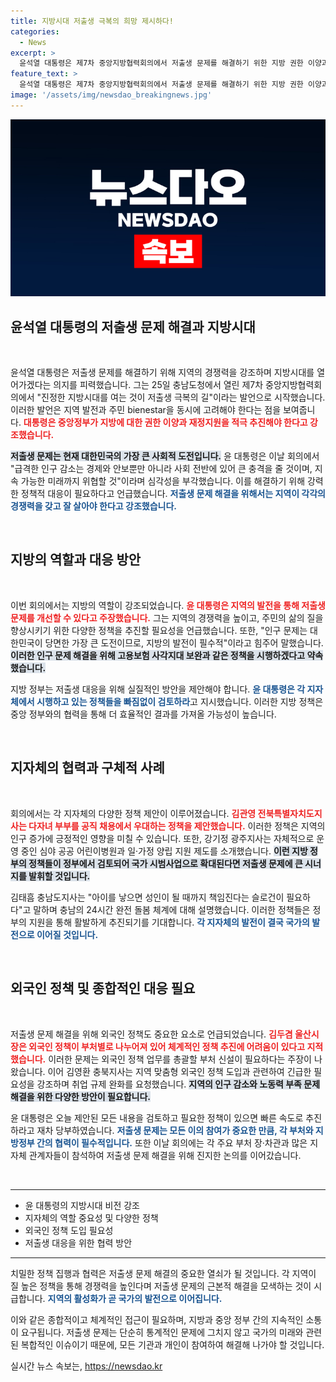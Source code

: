 ```yaml
---
title: 지방시대 저출생 극복의 희망 제시하다!
categories:
  - News
excerpt: >
  윤석열 대통령은 제7차 중앙지방협력회의에서 저출생 문제를 해결하기 위한 지방 권한 이양과 재정 지원을 강조하며, 지방 경쟁력을 통한 인구 문제 개선을 촉구했다.
feature_text: >
  윤석열 대통령은 제7차 중앙지방협력회의에서 저출생 문제를 해결하기 위한 지방 권한 이양과 재정 지원을 강조하며, 지방 경쟁력을 통한 인구 문제 개선을 촉구했다.
image: '/assets/img/newsdao_breakingnews.jpg'
---
```


<p><img src="/assets/img/newsdao_breakingnews.jpg" alt="implanttips 속보" /></p>

<h2 data-ke-size="size26">윤석열 대통령의 저출생 문제 해결과 지방시대</h2>

<p data-ke-size="size16">&nbsp;</p>

<p>윤석열 대통령은 저출생 문제를 해결하기 위해 지역의 경쟁력을 강조하며 지방시대를 열어가겠다는 의지를 피력했습니다. 그는 25일 충남도청에서 열린 제7차 중앙지방협력회의에서 "진정한 지방시대를 여는 것이 저출생 극복의 길"이라는 발언으로 시작했습니다. 이러한 발언은 지역 발전과 주민 bienestar을 동시에 고려해야 한다는 점을 보여줍니다. <b><span style="color: #ee2323;">대통령은 중앙정부가 지방에 대한 권한 이양과 재정지원을 적극 추진해야 한다고 강조했습니다.</span></b></p>

<p><b><span style="background-color: #21538527;">저출생 문제는 현재 대한민국의 가장 큰 사회적 도전입니다.</span></b> 윤 대통령은 이날 회의에서 "급격한 인구 감소는 경제와 안보뿐만 아니라 사회 전반에 있어 큰 충격을 줄 것이며, 지속 가능한 미래까지 위협할 것"이라며 심각성을 부각했습니다. 이를 해결하기 위해 강력한 정책적 대응이 필요하다고 언급했습니다. <b><span style="color: #1a5490;">저출생 문제 해결을 위해서는 지역이 각각의 경쟁력을 갖고 잘 살아야 한다고 강조했습니다.</span></b></p>

<p data-ke-size="size16">&nbsp;</p>

<h2 data-ke-size="size26">지방의 역할과 대응 방안</h2>

<p data-ke-size="size16">&nbsp;</p>

<p>이번 회의에서는 지방의 역할이 강조되었습니다. <b><span style="color: #ee2323;">윤 대통령은 지역의 발전을 통해 저출생 문제를 개선할 수 있다고 주장했습니다.</span></b> 그는 지역의 경쟁력을 높이고, 주민의 삶의 질을 향상시키기 위한 다양한 정책을 추진할 필요성을 언급했습니다. 또한, "인구 문제는 대한민국이 당면한 가장 큰 도전이므로, 지방의 발전이 필수적"이라고 힘주어 말했습니다. <b><span style="background-color: #21538527;">이러한 인구 문제 해결을 위해 고용보험 사각지대 보완과 같은 정책을 시행하겠다고 약속했습니다.</span></b></p>

<p>지방 정부는 저출생 대응을 위해 실질적인 방안을 제안해야 합니다. <b><span style="color: #1a5490;">윤 대통령은 각 지자체에서 시행하고 있는 정책들을 빠짐없이 검토하라</span></b>고 지시했습니다. 이러한 지방 정책은 중앙 정부와의 협력을 통해 더 효율적인 결과를 가져올 가능성이 높습니다.</p>

<p data-ke-size="size16">&nbsp;</p>

<h2 data-ke-size="size26">지자체의 협력과 구체적 사례</h2>

<p data-ke-size="size16">&nbsp;</p>

<p>회의에서는 각 지자체의 다양한 정책 제안이 이루어졌습니다. <b><span style="color: #ee2323;">김관영 전북특별자치도지사는 다자녀 부부를 공직 채용에서 우대하는 정책을 제안했습니다.</span></b> 이러한 정책은 지역의 인구 증가에 긍정적인 영향을 미칠 수 있습니다. 또한, 강기정 광주지사는 자체적으로 운영 중인 심야 공공 어린이병원과 일·가정 양립 지원 제도를 소개했습니다. <b><span style="background-color: #21538527;">이런 지방 정부의 정책들이 정부에서 검토되어 국가 시범사업으로 확대된다면 저출생 문제에 큰 시너지를 발휘할 것입니다.</span></b> </p>

<p>김태흠 충남도지사는 "아이를 낳으면 성인이 될 때까지 책임진다는 슬로건이 필요하다"고 말하며 충남의 24시간 완전 돌봄 체계에 대해 설명했습니다. 이러한 정책들은 정부의 지원을 통해 활발하게 추진되기를 기대합니다. <b><span style="color: #1a5490;">각 지자체의 발전이 결국 국가의 발전으로 이어질 것입니다.</span></b></p>

<p data-ke-size="size16">&nbsp;</p>

<h2 data-ke-size="size26">외국인 정책 및 종합적인 대응 필요</h2>

<p data-ke-size="size16">&nbsp;</p>

<p>저출생 문제 해결을 위해 외국인 정책도 중요한 요소로 언급되었습니다. <b><span style="color: #ee2323;">김두겸 울산시장은 외국인 정책이 부처별로 나누어져 있어 체계적인 정책 추진에 어려움이 있다고 지적했습니다.</span></b> 이러한 문제는 외국인 정책 업무를 총괄할 부처 신설이 필요하다는 주장이 나왔습니다. 이어 김영환 충북지사는 지역 맞춤형 외국인 정책 도입과 관련하여 긴급한 필요성을 강조하며 취업 규제 완화를 요청했습니다. <b><span style="background-color: #21538527;">지역의 인구 감소와 노동력 부족 문제 해결을 위한 다양한 방안이 필요합니다.</span></b></p>

<p>윤 대통령은 오늘 제안된 모든 내용을 검토하고 필요한 정책이 있으면 빠른 속도로 추진하라고 재차 당부하였습니다. <b><span style="color: #1a5490;">저출생 문제는 모든 이의 참여가 중요한 만큼, 각 부처와 지방정부 간의 협력이 필수적입니다.</span></b> 또한 이날 회의에는 각 주요 부처 장·차관과 많은 지자체 관계자들이 참석하여 저출생 문제 해결을 위해 진지한 논의를 이어갔습니다.</p>

<p data-ke-size="size16">&nbsp;</p>

<hr />

<ul>
<li>윤 대통령의 지방시대 비전 강조</li>
<li>지자체의 역할 중요성 및 다양한 정책</li>
<li>외국인 정책 도입 필요성</li>
<li>저출생 대응을 위한 협력 방안</li>
</ul>

<hr />

<p>치밀한 정책 집행과 협력은 저출생 문제 해결의 중요한 열쇠가 될 것입니다. 각 지역이 질 높은 정책을 통해 경쟁력을 높인다며 저출생 문제의 근본적 해결을 모색하는 것이 시급합니다. <b><span style="color: #1a5490;">지역의 활성화가 곧 국가의 발전으로 이어집니다.</span></b> </p>

<p>이와 같은 종합적이고 체계적인 접근이 필요하며, 지방과 중앙 정부 간의 지속적인 소통이 요구됩니다. 저출생 문제는 단순히 통계적인 문제에 그치지 않고 국가의 미래와 관련된 복합적인 이슈이기 때문에, 모든 기관과 개인이 참여하여 해결해 나가야 할 것입니다.</p>
실시간 뉴스 속보는, <a href="https://newsdao.kr" rel="dofollow">https://newsdao.kr</a>



